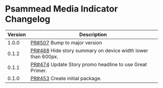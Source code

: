 # Psammead Media Indicator Changelog

<!-- prettier-ignore -->
| Version | Description |
| ------- | ----------- |
| 1.0.0   | [PR#507](https://github.com/bbc/psammead/pull/507) Bump to major version |
| 0.1.2   | [PR#488](https://github.com/BBC-News/psammead/pull/488) Hide story summary on device width lower than 600px. |
| 0.1.1   | [PR#474](https://github.com/BBC-News/psammead/pull/474) Update Story promo headline to use Great Primer. |
| 0.1.0   | [PR#453](https://github.com/BBC-News/psammead/pull/453) Create initial package. |

